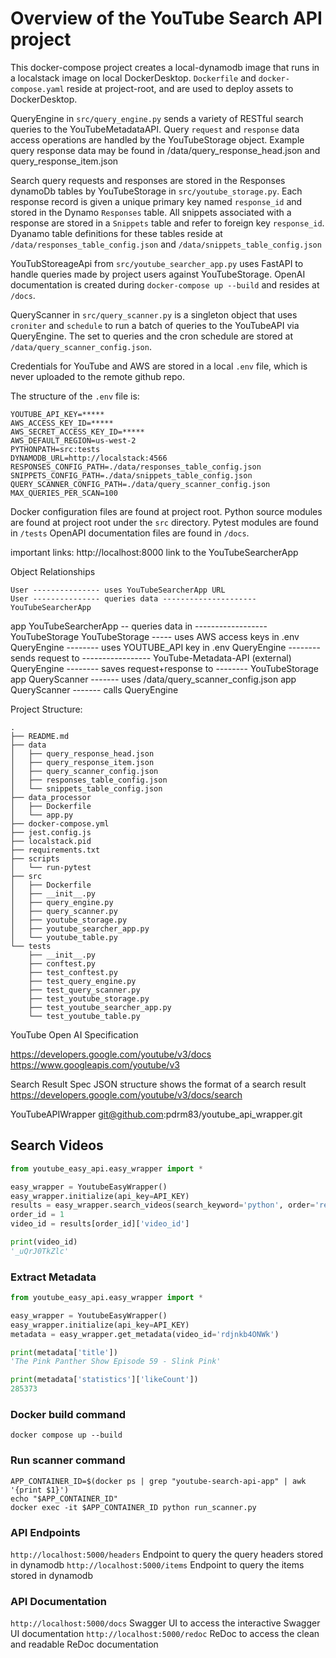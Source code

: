 # Overview of the YouTube Search API project

This docker-compose project creates a local-dynamodb image that runs in a localstack image on local DockerDesktop. `Dockerfile` and `docker-compose.yaml` reside at project-root, and are used to deploy assets to DockerDesktop.

QueryEngine in `src/query_engine.py` sends a variety of RESTful search queries to the YouTubeMetadataAPI. Query `request` and `response` data access operations are handled by the YouTubeStorage object. Example query response data may be found in /data/query_response_head.json and query_response_item.json

Search query requests and responses are stored in the Responses dynamoDb tables by YouTubeStorage in `src/youtube_storage.py`. Each response record is given a unique primary key named `response_id` and stored in the Dynamo `Responses` table. All snippets associated with a response are stored in a `Snippets` table and refer to foreign key `response_id`. Dyanamo table definitions for these tables reside at `/data/responses_table_config.json` and `/data/snippets_table_config.json`

YouTubStoreageApi from `src/youtube_searcher_app.py` uses FastAPI to handle queries made by project users against YouTubeStorage. OpenAI documentation is created during `docker-compose up --build` and resides at `/docs`.

QueryScanner in `src/query_scanner.py` is a singleton object that uses `croniter` and `schedule` to run a batch of queries to the YouTubeAPI via QueryEngine. The set to queries and the cron schedule are stored at `/data/query_scanner_config.json`.

Credentials for YouTube and AWS are stored in a local `.env` file, which is never uploaded to the remote github repo.

The structure of the `.env` file is:
```text
YOUTUBE_API_KEY=*****
AWS_ACCESS_KEY_ID=*****
AWS_SECRET_ACCESS_KEY_ID=*****
AWS_DEFAULT_REGION=us-west-2
PYTHONPATH=src:tests
DYNAMODB_URL=http://localstack:4566
RESPONSES_CONFIG_PATH=./data/responses_table_config.json
SNIPPETS_CONFIG_PATH=./data/snippets_table_config.json
QUERY_SCANNER_CONFIG_PATH=./data/query_scanner_config.json
MAX_QUERIES_PER_SCAN=100
```

Docker configuration files are found at project root. Python source modules are found at project root under the `src` directory. Pytest modules are found in `/tests` OpenAPI documentation files are found in `/docs`.

important links:
http://localhost:8000 link to the YouTubeSearcherApp

Object Relationships

    User --------------- uses YouTubeSearcherApp URL
    User --------------- queries data --------------------- YouTubeSearcherApp
app YouTubeSearcherApp -- queries data in ------------------ YouTubeStorage
    YouTubeStorage ----- uses AWS access keys in .env
    QueryEngine -------- uses YOUTUBE_API key in .env
    QueryEngine -------- sends request to ----------------- YouTube-Metadata-API (external)
    QueryEngine -------- saves request+response to -------- YouTubeStorage
app QueryScanner ------- uses /data/query_scanner_config.json
app QueryScanner ------- calls QueryEngine

Project Structure:
```tree
.
├── README.md
├── data
│   ├── query_response_head.json
│   ├── query_response_item.json
│   ├── query_scanner_config.json
│   ├── responses_table_config.json
│   └── snippets_table_config.json
├── data_processor
│   ├── Dockerfile
│   └── app.py
├── docker-compose.yml
├── jest.config.js
├── localstack.pid
├── requirements.txt
├── scripts
│   └── run-pytest
├── src
│   ├── Dockerfile
│   ├── __init__.py
│   ├── query_engine.py
│   ├── query_scanner.py
│   ├── youtube_storage.py
│   ├── youtube_searcher_app.py
│   └── youtube_table.py
└── tests
    ├── __init__.py
    ├── conftest.py
    ├── test_conftest.py
    ├── test_query_engine.py
    ├── test_query_scanner.py
    ├── test_youtube_storage.py
    ├── test_youtube_searcher_app.py
    └── test_youtube_table.py
```









YouTube Open AI Specification

https://developers.google.com/youtube/v3/docs
 https://www.googleapis.com/youtube/v3

Search Result Spec
JSON structure shows the format of a search result
https://developers.google.com/youtube/v3/docs/search

YouTubeAPIWrapper
git@github.com:pdrm83/youtube_api_wrapper.git

## Search Videos
```python
from youtube_easy_api.easy_wrapper import *

easy_wrapper = YoutubeEasyWrapper()
easy_wrapper.initialize(api_key=API_KEY)
results = easy_wrapper.search_videos(search_keyword='python', order='relevance')
order_id = 1
video_id = results[order_id]['video_id']

print(video_id)
'_uQrJ0TkZlc'
```

### Extract Metadata
```python
from youtube_easy_api.easy_wrapper import *

easy_wrapper = YoutubeEasyWrapper()
easy_wrapper.initialize(api_key=API_KEY)
metadata = easy_wrapper.get_metadata(video_id='rdjnkb4ONWk')

print(metadata['title'])
'The Pink Panther Show Episode 59 - Slink Pink'

print(metadata['statistics']['likeCount'])
285373
```



### Docker build command
`docker compose up --build`

### Run scanner command
```
APP_CONTAINER_ID=$(docker ps | grep "youtube-search-api-app" | awk '{print $1}')
echo "$APP_CONTAINER_ID"
docker exec -it $APP_CONTAINER_ID python run_scanner.py
```

### API Endpoints
`http://localhost:5000/headers` Endpoint to query the query headers stored in dynamodb
`http://localhost:5000/items` Endpoint to query the items stored in dynamodb


### API Documentation
`http://localhost:5000/docs` Swagger UI to access the interactive Swagger UI documentation
`http://localhost:5000/redoc` ReDoc to access the clean and readable ReDoc documentation

